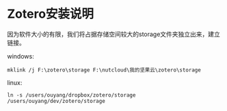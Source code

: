 # Zotero安装说明

因为软件大小的有限，我们将占据存储空间较大的storage文件夹独立出来，建立链接。

windows:

```
mklink /j F:\zotero\storage F:\nutcloud\我的坚果云\zotero\storage
```

linux:

```
ln -s /users/ouyang/dropbox/zotero/storage /users/ouyang/dev/zotero/storage
```

